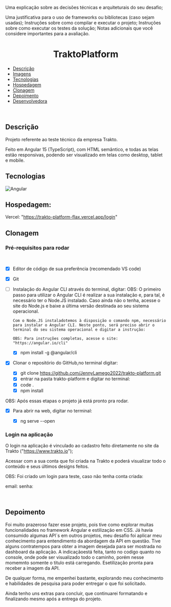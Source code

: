 Uma explicação sobre as decisões técnicas e arquiteturais do seu desafio;


Uma justificativa para o uso de frameworks ou bibliotecas (caso sejam usadas);
Instruções sobre como compilar e executar o projeto;
Instruções sobre como executar os testes da solução;
Notas adicionais que você considere importantes para a avaliação.

# <h1 align = "center">TraktoPlatform</h1>

 - [Descrição](#descrição)
 - [Imagens](#imagens)
 - [Tecnologias](#tecnologias)
 - [Hospedagem](#hospedagem)
 - [Clonagem](#clonagem)
 - [Depoimento](#depoimento)
 - [Desenvolvedora](#desenvolvedora)

 <br>

## Descrição

Projeto referente ao teste técnico da empresa Trakto. 

Feito em Angular 15 (TypeScript), com HTML semântico, e todas as telas estão responsivas, podendo ser visualizado em telas como desktop, tablet e mobile. 



 
## Tecnologias

![Angular](https://img.shields.io/badge/-Angular-05122A?style=flat&logo=angular)&nbsp;



 
## Hospedagem:

Vercel: "https://trakto-platform-flax.vercel.app/login"


 ## Clonagem

 ### Pré-requisitos para rodar <a name="id05"></a>

<br />

- [x] Editor de código de sua preferência (recomendado VS code)
- [x] Git
- [ ] Instalação do Angular CLI através do terminal, digitar: 
      OBS: O primeiro passo para utilizar o Angular CLI é realizar a sua instalação e, para tal, é necessário ter o Node.JS instalado. Caso ainda não o tenha, acesse o site do Node.js e baixe a última versão destinada ao seu sistema operacional.

      Com o Node.JS instaladotemos à disposição o comando npm, necessário para instalar o Angular CLI. Neste ponto, será preciso abrir o terminal do seu sistema operacional e digitar a instrução: 

      OBS: Para instruções completas, acesse o site: "https://angular.io/cli"
      
    - [x] npm install -g @angular/cli

- [x] Clonar o repositório do GitHub,no terminal digitar:
    - [x] git clone https://github.com/JennyLamego2022/trakto-platform.git
    - [x] entrar na pasta trakto-platform e digitar no terminal:
    - [x] code .
    - [x] npm install

OBS: Após essas etapas o projeto já está pronto pra rodar. 

- [x] Para abrir na web, digitar no terminal: 
    - [x] ng serve --open


### Login na aplicação

O login na aplicação é vinculado ao cadastro feito diretamente no site da Trakto ("https://www.trakto.io");

Acessar com a sua conta que foi criada na Trakto e poderá visualizar todo o conteúdo e seus últimos designs feitos.

OBS: Foi criado um login para teste, caso não tenha conta criada:

email: 
senha: 

<br />


 
## Depoimento

Foi muito prazeroso fazer esse projeto, pois tive como explorar muitas funcionalidades no framework Angular e estilização em CSS. Já havia consumido algumas API´s em outros projetos, meu desafio foi aplicar meu conhecimento para entendimento da abordagem da API em questão. Tive alguns contratempos para obter a imagem desejada para ser mostrada no dashboard da aplicação. A indicaçãoestá feita, tanto no codigo quanto no console, onde pode ser visualizado todo o caminho, porém nesse momemnto somente o titulo está carregando. Esetilização pronta para receber a imagem da API. 

De qualquer forma, me empenhei bastante, explorando meu conhecimento e habilidades de pesquisa para poder entregar o que foi solicitado. 

Ainda tenho uns extras para concluir, que continuarei formatando e finalizando mesmo após a entrega do projeto.




